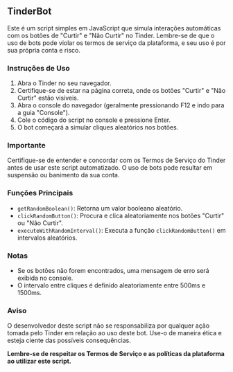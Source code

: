## TinderBot

Este é um script simples em JavaScript que simula interações automáticas com os botões de "Curtir" e "Não Curtir" no Tinder. Lembre-se de que o uso de bots pode violar os termos de serviço da plataforma, e seu uso é por sua própria conta e risco.

### Instruções de Uso

1. Abra o Tinder no seu navegador.
2. Certifique-se de estar na página correta, onde os botões "Curtir" e "Não Curtir" estão visíveis.
3. Abra o console do navegador (geralmente pressionando F12 e indo para a guia "Console").
4. Cole o código do script no console e pressione Enter.
5. O bot começará a simular cliques aleatórios nos botões.

### Importante

Certifique-se de entender e concordar com os Termos de Serviço do Tinder antes de usar este script automatizado. O uso de bots pode resultar em suspensão ou banimento da sua conta.

### Funções Principais

- `getRandomBoolean()`: Retorna um valor booleano aleatório.
- `clickRandomButton()`: Procura e clica aleatoriamente nos botões "Curtir" ou "Não Curtir".
- `executeWithRandomInterval()`: Executa a função `clickRandomButton()` em intervalos aleatórios.

### Notas

- Se os botões não forem encontrados, uma mensagem de erro será exibida no console.
- O intervalo entre cliques é definido aleatoriamente entre 500ms e 1500ms.

### Aviso

O desenvolvedor deste script não se responsabiliza por qualquer ação tomada pelo Tinder em relação ao uso deste bot. Use-o de maneira ética e esteja ciente das possíveis consequências.

**Lembre-se de respeitar os Termos de Serviço e as políticas da plataforma ao utilizar este script.**
